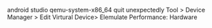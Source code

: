 android studio qemu-system-x86_64 quit unexpectedly
Tool > Device Manager > Edit Virtural Device> Elemulate Performance: Hardware
